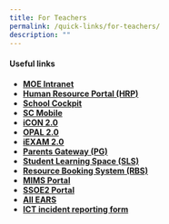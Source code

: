 ```yaml
---
title: For Teachers
permalink: /quick-links/for-teachers/
description: ""
---
```

#### Useful links 

*   **[MOE Intranet](https://intranet.moe.gov.sg/Pages/Home.aspx)**
*   **[Human Resource Portal (HRP)](https://www.hrp.gov.sg/)**
*   **[School Cockpit](https://schoolcockpit.moe.gov.sg/)**
*   **[SC Mobile](https://scmobile.moe.edu.sg/login)**
*   **[iCON 2.0](https://icon.moe.edu.sg/)**
*   **[OPAL 2.0](https://opal2.moe.edu.sg/)**
*   **[iEXAM 2.0](https://iexams.seab.gov.sg/)**
*   **[Parents Gateway (PG)](https://pg.moe.edu.sg/)**
*   **[Student Learning Space (SLS)](https://vle.learning.moe.edu.sg/)**
*   **[Resource Booking System (RBS)](https://rbs.avero-tech.com/)**
*   **[MIMS Portal](https://idp.mims.moe.gov.sg/nidp/portal?locale=en_US)**
*   **[SSOE2 Portal](https://adfs.schools.moe.edu.sg/adfs/ls/?SAMLRequest=jVJLTwIxEP4rm97ZF8ijYUkQYiRB3cDqwVtpp9Ck266dLuq%2Fd1kw4AHidfq9Zr6OkZU6rei09juzgo8a0AdfpTZIjy8ZqZ2hlqFCalgJSD2n6%2BnTkqZhTCtnveVWk2CKCM4ra2bWYF2CW4PbKw6vq2VGdt5XSKMI0UIalhZCEHWI28iwfcW2EApLgnljrQw7aJwZTEgMke%2Bs1XhJPMwjjREJHqzj0MbPiGQagQSLeUbWz7PhSGxiOZApdGW86cmEj8QQet27%2FqAv%2BZA1QMwZotrDmYpYw8KgZ8ZnJI3TtBOPOnFSxD2aDGnSD7uj3jsJ8tPi98oIZba3r7Q5gpA%2BFkXeyV%2FWRSuwVwLcc4P%2B54HewGF7nEaTTMZtP7QN7C4ru52F%2FfZEJtdMx9Gl9Mmoooeki3luteLfwVRr%2BzlzwHyT3rsa2iJK5q%2B7J2HSTpToyBZKa4MVcCUVCBJNTrZ%2F%2F%2BLkBw%3D%3D&RelayState=https%3A%2F%2Fssoe2.moe.edu.sg%2Fnavpage.do)**
*   **[All EARS](https://forms.moe.edu.sg/)**
*   **[ICT incident reporting form](https://forms.gle/rJTEHAK5Ya36JRdKA)**